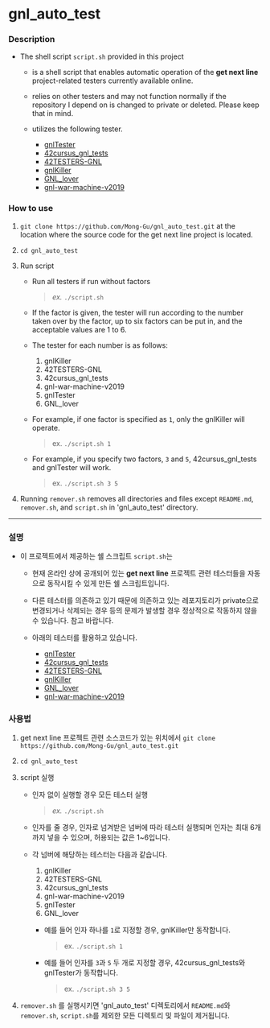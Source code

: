 # gnl_auto_test

### Description

- The shell script `script.sh` provided in this project

  - is a shell script that enables automatic operation of the **get next line** project-related testers currently available online.

  - relies on other testers and may not function normally if the repository I depend on is changed to private or deleted. Please keep that in mind.

  - utilizes the following tester.

    - [gnlTester](https://github.com/Tripouille/gnlTester)
    - [42cursus_gnl_tests](https://github.com/mrjvs/42cursus_gnl_tests)
    - [42TESTERS-GNL](https://github.com/Mazoise/42TESTERS-GNL)
    - [gnlKiller](https://github.com/DontBreakAlex/gnlkiller)
    - [GNL_lover](https://github.com/charMstr/GNL_lover)
    - [gnl-war-machine-v2019](https://github.com/C4r4c0l3/gnl-war-machine-v2019)

### How to use

1. `git clone https://github.com/Mong-Gu/gnl_auto_test.git` at the location where the source code for the get next line project is located.

2. `cd gnl_auto_test`

3. Run script

   - Run all testers if run without factors

     > _ex._ `./script.sh`

   - If the factor is given, the tester will run according to the number taken over by the factor, up to six factors can be put in, and the acceptable values are 1 to 6.

   - The tester for each number is as follows:

     1. gnlKiller
     2. 42TESTERS-GNL
     3. 42cursus_gnl_tests
     4. gnl-war-machine-v2019
     5. gnlTester
     6. GNL_lover

   - For example, if one factor is specified as `1`, only the gnlKiller will operate.

     > ex. `./script.sh 1`

   - For example, if you specify two factors, `3` and `5`, 42cursus_gnl_tests and gnlTester will work.

     > ex. `./script.sh 3 5`

4. Running `remover.sh` removes all directories and files except `README.md`, `remover.sh`, and `script.sh` in 'gnl_auto_test' directory.

---

### 설명

- 이 프로젝트에서 제공하는 쉘 스크립트 `script.sh`는

  - 현재 온라인 상에 공개되어 있는 **get next line** 프로젝트 관련 테스터들을 자동으로 동작시킬 수 있게 만든 쉘 스크립트입니다.

  - 다른 테스터를 의존하고 있기 때문에 의존하고 있는 레포지토리가 private으로 변경되거나 삭제되는 경우 등의 문제가 발생할 경우 정상적으로 작동하지 않을 수 있습니다. 참고 바랍니다.

  - 아래의 테스터를 활용하고 있습니다.

    - [gnlTester](https://github.com/Tripouille/gnlTester)
    - [42cursus_gnl_tests](https://github.com/mrjvs/42cursus_gnl_tests)
    - [42TESTERS-GNL](https://github.com/Mazoise/42TESTERS-GNL)
    - [gnlKiller](https://github.com/DontBreakAlex/gnlkiller)
    - [GNL_lover](https://github.com/charMstr/GNL_lover)
    - [gnl-war-machine-v2019](https://github.com/C4r4c0l3/gnl-war-machine-v2019)

### 사용법

1. get next line 프로젝트 관련 소스코드가 있는 위치에서 `git clone https://github.com/Mong-Gu/gnl_auto_test.git`

2. `cd gnl_auto_test`

3. script 실행

   - 인자 없이 실행할 경우 모든 테스터 실행

     > _ex._ `./script.sh`

   - 인자를 줄 경우, 인자로 넘겨받은 넘버에 따라 테스터 실행되며 인자는 최대 6개까지 넣을 수 있으며, 허용되는 값은 1~6입니다.

   - 각 넘버에 해당하는 테스터는 다음과 같습니다.

     1. gnlKiller
     2. 42TESTERS-GNL
     3. 42cursus_gnl_tests
     4. gnl-war-machine-v2019
     5. gnlTester
     6. GNL_lover

     - 예를 들어 인자 하나를 `1`로 지정할 경우, gnlKiller만 동작합니다.

       > ex. `./script.sh 1`

     - 예를 들어 인자를 `3`과 `5` 두 개로 지정할 경우, 42cursus_gnl_tests와 gnlTester가 동작합니다.

       > ex. `./script.sh 3 5`

4. `remover.sh` 를 실행시키면 'gnl_auto_test' 디렉토리에서 `README.md`와 `remover.sh`, `script.sh`를 제외한 모든 디렉토리 및 파일이 제거됩니다.
